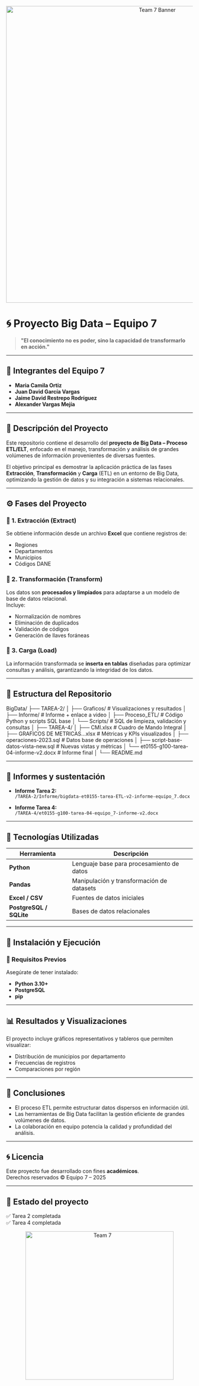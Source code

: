 <p align="center">
  <img src="[https://wallpapercave.com/wp/wp2393629.jpg](https://www.reddit.com/media?url=https%3A%2F%2Fi.redd.it%2F2p5b16qqdynb1.png)" alt="Team 7 Banner" width="800">
</p>

# 🌀 Proyecto Big Data – Equipo 7

> **"El conocimiento no es poder, sino la capacidad de transformarlo en acción."**

---

## 👥 Integrantes del Equipo 7
- **Maria Camila Ortiz**
- **Juan David García Vargas**
- **Jaime David Restrepo Rodríguez**
- **Alexander Vargas Mejía**

---

## 🧠 Descripción del Proyecto

Este repositorio contiene el desarrollo del **proyecto de Big Data – Proceso ETL/ELT**, enfocado en el manejo, transformación y análisis de grandes volúmenes de información provenientes de diversas fuentes.

El objetivo principal es demostrar la aplicación práctica de las fases **Extracción**, **Transformación** y **Carga** (ETL) en un entorno de Big Data, optimizando la gestión de datos y su integración a sistemas relacionales.

---

## ⚙️ Fases del Proyecto

### 🔹 1. Extracción (Extract)
Se obtiene información desde un archivo **Excel** que contiene registros de:
- Regiones  
- Departamentos  
- Municipios  
- Códigos DANE  

### 🔹 2. Transformación (Transform)
Los datos son **procesados y limpiados** para adaptarse a un modelo de base de datos relacional.  
Incluye:
- Normalización de nombres  
- Eliminación de duplicados  
- Validación de códigos  
- Generación de llaves foráneas  

### 🔹 3. Carga (Load)
La información transformada se **inserta en tablas** diseñadas para optimizar consultas y análisis, garantizando la integridad de los datos.

---

## 📁 Estructura del Repositorio

BigData/
├── TAREA-2/
│ ├── Graficos/ # Visualizaciones y resultados
│ ├── Informe/ # Informe + enlace a video
│ ├── Proceso_ETL/ # Código Python y scripts SQL base
│ └── Scripts/ # SQL de limpieza, validación y consultas
│
├── TAREA-4/
│ ├── CMI.xlsx # Cuadro de Mando Integral
│ ├── GRAFICOS DE METRICAS...xlsx # Métricas y KPIs visualizados
│ ├── operaciones-2023.sql # Datos base de operaciones
│ ├── script-base-datos-vista-new.sql # Nuevas vistas y métricas
│ └── et0155-g100-tarea-04-informe-v2.docx # Informe final
│
└── README.md

---

## 📜 Informes y sustentación

- **Informe Tarea 2:**  
  `/TAREA-2/Informe/bigdata-et0155-tarea-ETL-v2-informe-equipo_7.docx`

- **Informe Tarea 4:**  
  `/TAREA-4/et0155-g100-tarea-04-equipo_7-informe-v2.docx`

---

## 🧰 Tecnologías Utilizadas

| Herramienta | Descripción |
|--------------|-------------|
| **Python** | Lenguaje base para procesamiento de datos |
| **Pandas** | Manipulación y transformación de datasets |
| **Excel / CSV** | Fuentes de datos iniciales |
| **PostgreSQL / SQLite** | Bases de datos relacionales |

---

## 🧩 Instalación y Ejecución

### 🔧 Requisitos Previos
Asegúrate de tener instalado:
- **Python 3.10+**
- **PostgreSQL**
- **pip**

---

## 📊 Resultados y Visualizaciones

El proyecto incluye gráficos representativos y tableros que permiten visualizar:
- Distribución de municipios por departamento  
- Frecuencias de registros  
- Comparaciones por región  

---

## 🧩 Conclusiones

- El proceso ETL permite estructurar datos dispersos en información útil.  
- Las herramientas de Big Data facilitan la gestión eficiente de grandes volúmenes de datos.  
- La colaboración en equipo potencia la calidad y profundidad del análisis.  

---

## 🌀 Licencia
Este proyecto fue desarrollado con fines **académicos**.  
Derechos reservados © Equipo 7 – 2025

---
## 🏁 Estado del proyecto
✅ Tarea 2 completada  
✅ Tarea 4 completada  

<p align="center">
  <img src="https://i.pinimg.com/originals/d9/0b/f1/d90bf1c9f2c1b2a5b6613d3555e1b090.gif" alt="Team 7" width="400">
</p>
